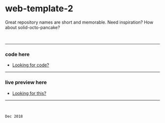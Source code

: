 # web-template-2
Great repository names are short and memorable. Need inspiration? How about solid-octo-pancake?

</br>

---

 ### code here
  - [Looking for code?](https://github.com/space-hound/web-template-2)
  
----

 ### live preview here
  - [Looking for this?](https://space-hound.github.io/web-template-2/)

----

</br>

`Dec 2018`
